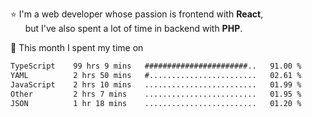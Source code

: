 ⭐ I'm a web developer whose passion is frontend with <b>React</b>,<br/>
&nbsp; &nbsp; &nbsp; but I've also spent a lot of time in backend with <b>PHP</b>.

📅 This month I spent my time on

<!--START_SECTION:waka-->

```txt
TypeScript    99 hrs 9 mins   #######################..   91.00 %
YAML          2 hrs 50 mins   #........................   02.61 %
JavaScript    2 hrs 10 mins   .........................   01.99 %
Other         2 hrs 7 mins    .........................   01.95 %
JSON          1 hr 18 mins    .........................   01.20 %
```

<!--END_SECTION:waka-->
